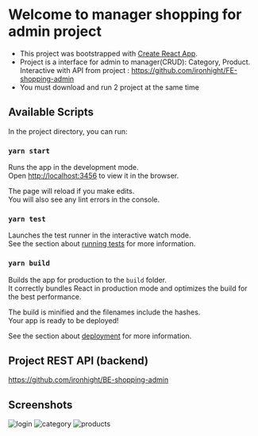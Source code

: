 # Welcome to manager shopping for admin project

- This project was bootstrapped with [Create React App](https://github.com/facebook/create-react-app).
- Project is a interface for admin to manager(CRUD): Category, Product. Interactive with API from project : https://github.com/ironhight/FE-shopping-admin
- You must download and run 2 project at the same time

## Available Scripts

In the project directory, you can run:

### `yarn start`

Runs the app in the development mode.<br />
Open [http://localhost:3456](http://localhost:3456) to view it in the browser.

The page will reload if you make edits.<br />
You will also see any lint errors in the console.

### `yarn test`

Launches the test runner in the interactive watch mode.<br />
See the section about [running tests](https://facebook.github.io/create-react-app/docs/running-tests) for more information.

### `yarn build`

Builds the app for production to the `build` folder.<br />
It correctly bundles React in production mode and optimizes the build for the best performance.

The build is minified and the filenames include the hashes.<br />
Your app is ready to be deployed!

See the section about [deployment](https://facebook.github.io/create-react-app/docs/deployment) for more information.

## Project REST API (backend)

https://github.com/ironhight/BE-shopping-admin

## Screenshots 
![login](https://user-images.githubusercontent.com/56241790/74533966-613e8580-4f65-11ea-8d8b-edc29802f092.png)
![category](https://user-images.githubusercontent.com/56241790/74533980-669bd000-4f65-11ea-9f84-98733238576d.png)
![products](https://user-images.githubusercontent.com/56241790/74533987-6b608400-4f65-11ea-881d-73ad6ce4ec18.png)
